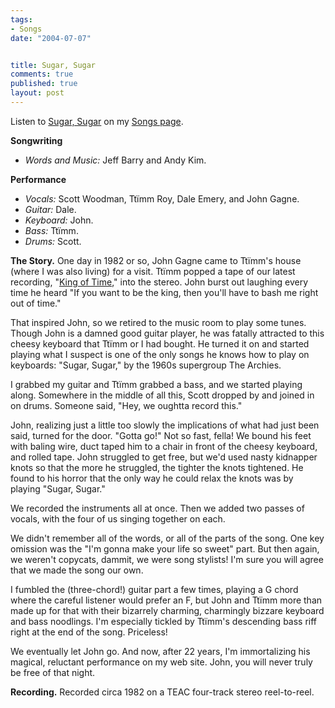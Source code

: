 ```yaml
---
tags:
- Songs
date: "2004-07-07"


title: Sugar, Sugar
comments: true
published: true
layout: post
---
```


<p> Listen to <a href="/songs/#sugar-sugar">Sugar, Sugar</a> on my <a href="/songs/">Songs page</a>. </p>
<p>
<strong>Songwriting</strong>
<ul>
<li>
<em>Words and Music:</em> Jeff Barry and Andy Kim.</li>
</ul>
</p>
<p>
<strong>Performance</strong>
<ul>
<li>
<em>Vocals:</em> Scott Woodman, Ttïmm Roy, Dale Emery, and John Gagne.</li>
<li>
<em>Guitar:</em> Dale.</li>
<li>
<em>Keyboard:</em> John.</li>
<li>
<em>Bass:</em> Ttïmm.</li>
<li>
<em>Drums:</em> Scott.</li>
</ul>
</p>
<p>
<strong>The Story.</strong> One day in 1982 or so, John Gagne came to Ttïmm's house (where I was also living) for a visit.  Ttïmm popped a tape of our latest recording, "<a href="/posts/2003/07/king_of_time/">King of Time</a>," into the stereo.  John burst out laughing every time he heard "If you want to be the king, then you'll have to bash me right out of time." </p>
<p> That inspired John, so we retired to the music room to play some tunes.  Though John is a damned good guitar player, he was fatally attracted to this cheesy keyboard that Ttïmm or I had bought.  He turned it on and started playing what I suspect is one of the only songs he knows how to play on keyboards: "Sugar, Sugar," by the 1960s supergroup The Archies. </p>
<p> I grabbed my guitar and Ttïmm grabbed a bass, and we started playing along.  Somewhere in the middle of all this, Scott dropped by and joined in on drums.  Someone said, "Hey, we oughtta record this." </p>
<p> John, realizing just a little too slowly the implications of what had just been said, turned for the door.  "Gotta go!"  Not so fast, fella!  We bound his feet with baling wire, duct taped him to a chair in front of the cheesy keyboard, and rolled tape.  John struggled to get free, but we'd used nasty kidnapper knots so that the more he struggled, the tighter the knots tightened.  He found to his horror that the only way he could relax the knots was by playing "Sugar, Sugar." </p>
<p> We recorded the instruments all at once.  Then we added two passes of vocals, with the four of us singing together on each. </p>
<p> We didn't remember all of the words, or all of the parts of the song.  One key omission was the "I'm gonna make your life so sweet" part.  But then again, we weren't copycats, dammit, we were song stylists!  I'm sure you will agree that we made the song our own. </p>
<p> I fumbled the (three-chord!) guitar part a few times, playing a G chord where the careful listener would prefer an F, but John and Ttïmm more than made up for that with their bizarrely charming, charmingly bizzare keyboard and bass noodlings.  I'm especially tickled by Ttïmm's descending bass riff right at the end of the song.  Priceless! </p>
<p> We eventually let John go.  And now, after 22 years, I'm immortalizing his magical, reluctant performance on my web site.  John, you will never truly be free of that night. </p>
<p>
<strong>Recording.</strong> Recorded circa 1982 on a TEAC four-track stereo reel-to-reel. </p>
